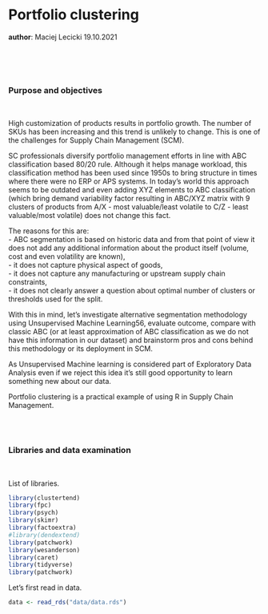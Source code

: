 **Portfolio clustering**
================
**author**: Maciej Lecicki
19.10.2021

<br/> <br/> <br/>

### Purpose and objectives

<br/>

High customization of products results in portfolio growth. The number
of SKUs has been increasing and this trend is unlikely to change. This
is one of the challenges for Supply Chain Management (SCM).

SC professionals diversify portfolio management efforts in line with ABC
classification based 80/20 rule. Although it helps manage workload, this
classification method has been used since 1950s to bring structure in
times where there were no ERP or APS systems. In today’s world this
approach seems to be outdated and even adding XYZ elements to ABC
classification (which bring demand variability factor resulting in
ABC/XYZ matrix with 9 clusters of products from A/X - most
valuable/least volatile to C/Z - least valuable/most volatile) does not
change this fact.

The reasons for this are:<br/> - ABC segmentation is based on historic
data and from that point of view it does not add any additional
information about the product itself (volume, cost and even volatility
are known),<br/> - it does not capture physical aspect of goods,<br/> -
it does not capture any manufacturing or upstream supply chain
constraints,<br/> - it does not clearly answer a question about optimal
number of clusters or thresholds used for the split.

With this in mind, let’s investigate alternative segmentation
methodology using Unsupervised Machine Learning56, evaluate outcome,
compare with classic ABC (or at least approximation of ABC
classification as we do not have this information in our dataset) and
brainstorm pros and cons behind this methodology or its deployment in
SCM.

As Unsupervised Machine learning is considered part of Exploratory Data
Analysis even if we reject this idea it’s still good opportunity to
learn something new about our data.

Portfolio clustering is a practical example of using R in Supply Chain
Management.

<br/> <br/>

### Libraries and data examination

<br/>

List of libraries.

``` r
library(clustertend)
library(fpc)
library(psych)
library(skimr)
library(factoextra)
#library(dendextend)
library(patchwork)
library(wesanderson)
library(caret)
library(tidyverse)
library(patchwork)
```

Let’s first read in data.

``` r
data <- read_rds("data/data.rds")
```
